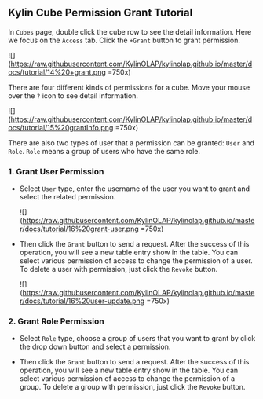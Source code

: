 Kylin Cube Permission Grant Tutorial         
------------------------------------

In `Cubes` page, double click the cube row to see the detail information. Here we focus on the `Access` tab.
Click the `+Grant` button to grant permission. 

![](https://raw.githubusercontent.com/KylinOLAP/kylinolap.github.io/master/docs/tutorial/14%20+grant.png =750x)

There are four different kinds of permissions for a cube. Move your mouse over the `?` icon to see detail information. 

![](https://raw.githubusercontent.com/KylinOLAP/kylinolap.github.io/master/docs/tutorial/15%20grantInfo.png =750x)

There are also two types of user that a permission can be granted: `User` and `Role`. `Role` means a group of users who have the same role.

### 1. Grant User Permission
* Select `User` type, enter the username of the user you want to grant and select the related permission. 

     ![](https://raw.githubusercontent.com/KylinOLAP/kylinolap.github.io/master/docs/tutorial/16%20grant-user.png =750x)

* Then click the `Grant` button to send a request. After the success of this operation, you will see a new table entry show in the table. You can select various permission of access to change the permission of a user. To delete a user with permission, just click the `Revoke` button.

     ![](https://raw.githubusercontent.com/KylinOLAP/kylinolap.github.io/master/docs/tutorial/16%20user-update.png =750x)

### 2. Grant Role Permission
* Select `Role` type, choose a group of users that you want to grant by click the drop down button and select a permission.

* Then click the `Grant` button to send a request. After the success of this operation, you will see a new table entry show in the table. You can select various permission of access to change the permission of a group. To delete a group with permission, just click the `Revoke` button.
